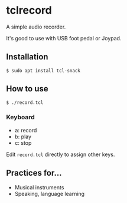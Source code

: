 # tclrecord

A simple audio recorder.

It's good to use with USB foot pedal or Joypad.

## Installation
    
    $ sudo apt install tcl-snack

## How to use

    $ ./record.tcl

### Keyboard

- a: record
- b: play
- c: stop

Edit `record.tcl` directly to assign other keys.

## Practices for...

- Musical instruments
- Speaking, language learning
